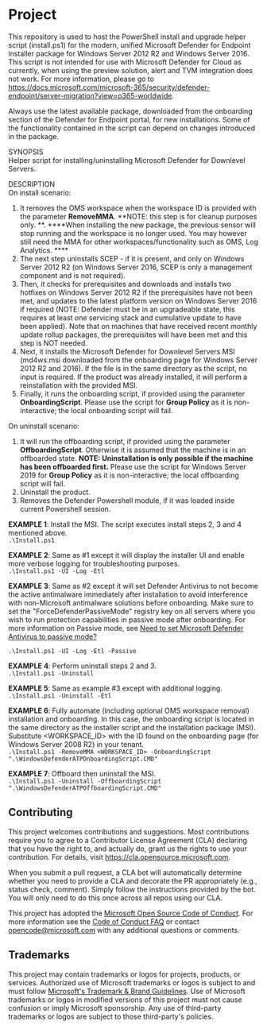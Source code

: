 # Project

This repository is used to host the PowerShell install and upgrade helper script (install.ps1) for the modern, unified Microsoft Defender for Endpoint installer package for Windows Server 2012 R2 and Windows Server 2016. This script is not intended for use with Microsoft Defender for Cloud as currently, when using the preview solution, alert and TVM integration does not work. For more information, please go to https://docs.microsoft.com/microsoft-365/security/defender-endpoint/server-migration?view=o365-worldwide.

Always use the latest available package, downloaded from the onboarding section of the Defender for Endpoint portal, for new installations. Some of the functionality contained in the script can depend on changes introduced in the package.

SYNOPSIS  
Helper script for installing/uninstalling Microsoft Defender for Downlevel Servers.

DESCRIPTION  
On install scenario:
1. It removes the OMS workspace when the workspace ID is provided with the parameter **RemoveMMA**. **NOTE: this step is for cleanup purposes only. **. ****When installing the new package, the previous sensor will stop running and the workspace is no longer used. You may however still need the MMA for other workspaces/functionality such as OMS, Log Analytics.  ****
2. The next step uninstalls SCEP - if it is present, and only on Windows Server 2012 R2 (on Windows Server 2016, SCEP is only a management component and is not required).
3. Then, it checks for prerequisites and downloads and installs two hotfixes on Windows Server 2012 R2 if the prerequisites have not been met, and updates to the latest platform version on Windows Server 2016 if required (NOTE: Defender must be in an upgradeable state, this requires at least one servicing stack and cumulative update to have been applied). Note that on machines that have received recent monthly update rollup packages, the prerequisites will have been met and this step is NOT needed.
4. Next, it installs the Microsoft Defender for Downlevel Servers MSI (md4ws.msi downloaded from the onboarding page for Windows Server 2012 R2 and 2016). If the file is in the same directory as the script, no input is required. If the product was already installed, it will perform a reinstallation with the provided MSI.
5. Finally, it runs the onboarding script, if provided using the parameter **OnboardingScript**. Please use the script for **Group Policy** as it is non-interactive; the local onboarding script will fail.

On uninstall scenario:
1. It will run the offboarding script, if provided using the parameter **OffboardingScript**. Otherwise it is assumed that the machine is in an offboarded state. **NOTE: Uninstallation is only possible if the machine has been offboarded first.** Please use the script for Windows Server 2019 for **Group Policy** as it is non-interactive; the local offboarding script will fail.
2. Uninstall the product.
3. Removes the Defender Powershell module, if it was loaded inside current Powershell session.

  
**EXAMPLE 1**: Install the MSI. The script executes install steps 2, 3 and 4 mentioned above.  
```.\Install.ps1```  

**EXAMPLE 2**: Same as #1 except it will display the installer UI and enable more verbose logging for troubleshooting purposes.  
```.\Install.ps1 -UI -Log -Etl```  

**EXAMPLE 3**: Same as #2 except it will set Defender Antivirus to not become the active antimalware immediately after installation to avoid interference with non-Microsoft antimalware solutions before onboarding. Make sure to set the "ForceDefenderPassiveMode" registry key on all servers where you wish to run protection capabilities in passive mode after onboarding. For more information on Passive mode, see [Need to set Microsoft Defender Antivirus to passive mode?](https://docs.microsoft.com/en-us/microsoft-365/security/defender-endpoint/microsoft-defender-antivirus-on-windows-server?#passive-mode-and-windows-server)

```.\Install.ps1 -UI -Log -Etl -Passive```  

**EXAMPLE 4**: Perform uninstall steps 2 and 3.  
```.\Install.ps1 -Uninstall```   

**EXAMPLE 5**: Same as example #3 except with additional logging.  
```.\Install.ps1 -Uninstall -Etl```  

**EXAMPLE 6**: Fully automate (including optional OMS workspace removal) installation and onboarding. In this case, the onboarding script is located in the same directory as the installer script and the installation package (MSI). Substitute <WORKSPACE_ID> with the ID found on the onboarding page (for Windows Server 2008 R2) in your tenant.  
```.\Install.ps1 -RemoveMMA <WORKSPACE_ID> -OnboardingScript ".\WindowsDefenderATPOnboardingScript.CMD"```  

**EXAMPLE 7**: Offboard then uninstall the MSI.  
```.\Install.ps1 -Uninstall -OffboardingScript ".\WindowsDefenderATPOffboardingScript.CMD"```

## Contributing

This project welcomes contributions and suggestions.  Most contributions require you to agree to a
Contributor License Agreement (CLA) declaring that you have the right to, and actually do, grant us
the rights to use your contribution. For details, visit https://cla.opensource.microsoft.com.

When you submit a pull request, a CLA bot will automatically determine whether you need to provide
a CLA and decorate the PR appropriately (e.g., status check, comment). Simply follow the instructions
provided by the bot. You will only need to do this once across all repos using our CLA.

This project has adopted the [Microsoft Open Source Code of Conduct](https://opensource.microsoft.com/codeofconduct/).
For more information see the [Code of Conduct FAQ](https://opensource.microsoft.com/codeofconduct/faq/) or
contact [opencode@microsoft.com](mailto:opencode@microsoft.com) with any additional questions or comments.

## Trademarks

This project may contain trademarks or logos for projects, products, or services. Authorized use of Microsoft 
trademarks or logos is subject to and must follow 
[Microsoft's Trademark & Brand Guidelines](https://www.microsoft.com/en-us/legal/intellectualproperty/trademarks/usage/general).
Use of Microsoft trademarks or logos in modified versions of this project must not cause confusion or imply Microsoft sponsorship.
Any use of third-party trademarks or logos are subject to those third-party's policies.
